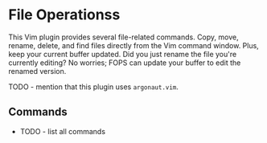 # **F**ile **Op**erations**s**

This Vim plugin provides several file-related commands. Copy, move, rename,
delete, and find files directly from the Vim command window. Plus, keep your
current buffer updated. Did you just rename the file you're currently editing?
No worries; FOPS can update your buffer to edit the renamed version.

TODO - mention that this plugin uses `argonaut.vim`.

## Commands

* TODO - list all commands

